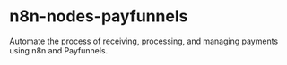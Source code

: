 # n8n-nodes-payfunnels
Automate the process of receiving, processing, and managing payments using n8n and Payfunnels.
